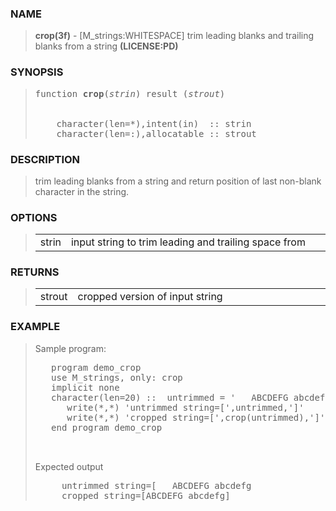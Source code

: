 <?
<body>
  <a name="top"></a>
  <div id="Container">
    <div id="Content">
      <div class="c24">
      </div><a name="0"></a>
      <h3><a name="0">NAME</a></h3>
      <blockquote>
        <b>crop(3f)</b> - [M_strings:WHITESPACE] trim leading blanks and trailing blanks from a string <b>(LICENSE:PD)</b>
      </blockquote><a name="contents"></a>
      <h3><a name="8">SYNOPSIS</a></h3>
      <blockquote>
        <pre>
function <b>crop</b>(<i>strin</i>) result (<i>strout</i>)
<br />
    character(len=*),intent(in)  :: strin
    character(len=:),allocatable :: strout
</pre>
      </blockquote><a name="2"></a>
      <h3><a name="2">DESCRIPTION</a></h3>
      <blockquote>
        trim leading blanks from a string and return position of last non-blank character in the string.
      </blockquote><a name="3"></a>
      <h3><a name="3">OPTIONS</a></h3>
      <blockquote>
        <table cellpadding="3">
          <tr valign="top">
            <td class="c25" width="6%" nowrap="nowrap">strin</td>
            <td valign="bottom">input string to trim leading and trailing space from</td>
          </tr>
        </table>
      </blockquote><a name="4"></a>
      <h3><a name="4">RETURNS</a></h3>
      <blockquote>
        <table cellpadding="3">
          <tr valign="top">
            <td class="c25" width="6%" nowrap="nowrap">strout</td>
            <td valign="bottom">cropped version of input string</td>
          </tr>
        </table>
      </blockquote><a name="5"></a>
      <h3><a name="5">EXAMPLE</a></h3>
      <blockquote>
        Sample program:
        <pre>
   program demo_crop
   use M_strings, only: crop
   implicit none
   character(len=20) ::  untrimmed = '   ABCDEFG abcdefg  '
      write(*,*) 'untrimmed string=[',untrimmed,']'
      write(*,*) 'cropped string=[',crop(untrimmed),']'
   end program demo_crop
<br />
</pre>Expected output
        <pre>
     untrimmed string=[   ABCDEFG abcdefg                      ]
     cropped string=[ABCDEFG abcdefg]
</pre>
      </blockquote><a name="6"></a>
    </div>
  </div>
</body>
